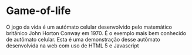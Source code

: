 # Game-of-life

O jogo da vida é um autómato celular desenvolvido pelo matemático britânico John Horton Conway em 1970. É o exemplo mais bem conhecido de autômato celular.
Esta é uma demonstração desse autômato desenvolvida na web com uso de HTML 5 e Javascript
